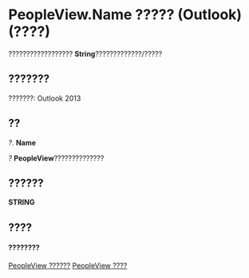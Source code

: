 
# PeopleView.Name ????? (Outlook)(????)
?????????????????? **String**?????????????/?????

## ???????

???????: Outlook 2013


## ??

 _?_. **Name**

 _?_ **PeopleView**??????????????


## ??????

 **STRING**


## ????


#### ????????


[PeopleView ??????](7b569709-5da8-a950-a0fb-9d64b520a21b.md)
[PeopleView ????](http://msdn.microsoft.com/library/87b0295a-ab7d-28dd-cdf8-7e4331c3b802%28Office.15%29.aspx)